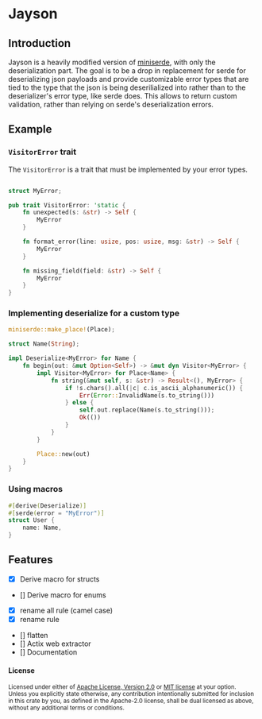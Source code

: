 # Jayson

## Introduction

Jayson is a heavily modified version of [miniserde](https://github.com/dtolnay/miniserde), with
only the deserialization part. The goal is to be a drop in replacement for serde for deserializing
json payloads and provide customizable error types that are tied to the type that the json is
being deserilialized into rather than to the deserializer's error type, like serde does. This
allows to return custom validation, rather than relying on serde's deserialization errors.

## Example

### `VisitorError` trait

The `VisitorError` is a trait that must be implemented by your error types.

```rust

struct MyError;

pub trait VisitorError: 'static {
    fn unexpected(s: &str) -> Self {
	    MyError
    }

    fn format_error(line: usize, pos: usize, msg: &str) -> Self {
	    MyError
    }

    fn missing_field(field: &str) -> Self {
	    MyError
    }
}
```

### Implementing deserialize for a custom type
```rust
miniserde::make_place!(Place);

struct Name(String);

impl Deserialize<MyError> for Name {
    fn begin(out: &mut Option<Self>) -> &mut dyn Visitor<MyError> {
        impl Visitor<MyError> for Place<Name> {
            fn string(&mut self, s: &str) -> Result<(), MyError> {
                if !s.chars().all(|c| c.is_ascii_alphanumeric()) {
                    Err(Error::InvalidName(s.to_string()))
                } else {
                    self.out.replace(Name(s.to_string()));
                    Ok(())
                }
            }
        }

        Place::new(out)
    }
}
```

### Using macros

```rust
#[derive(Deserialize)]
#[serde(error = "MyError")]
struct User {
	name: Name,
}
```

## Features

- [x] Derive macro for structs
- [] Derive macro for enums
- [x] rename all rule (camel case)
- [x] rename rule
- [] flatten
- [] Actix web extractor
- [] Documentation

#### License

<sup>
Licensed under either of <a href="LICENSE-APACHE">Apache License, Version
2.0</a> or <a href="LICENSE-MIT">MIT license</a> at your option.
</sup>

<br>

<sub>
Unless you explicitly state otherwise, any contribution intentionally submitted
for inclusion in this crate by you, as defined in the Apache-2.0 license, shall
be dual licensed as above, without any additional terms or conditions.
</sub>
